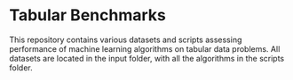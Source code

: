 # Tabular Benchmarks

This repository contains various datasets and scripts
assessing performance of machine learning algorithms on tabular data problems.
All datasets are located in the input folder,
with all the algorithms in the scripts folder.
